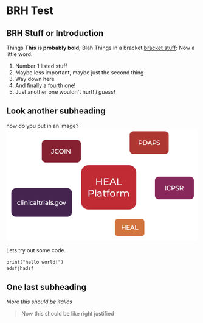 # BRH Test

## BRH Stuff or Introduction

Things **This is probably bold**; Blah
Things in a bracket [bracket stuff](https://brh.data-commons.org/dashboard/Public/index.html): Now a little word.

1. Number 1 listed stuff
2. Maybe less important, maybe just the second thing
3. Way down here
4. And finally a fourth one! 
5. Just another one wouldn't hurt! *_I guess!_*

## Look another subheading

how do ypu put in an image?
![](img/data_resources.png)

Lets try out some code.

    print("hello world!")
    adsfjhadsf
## One last subheading

More *this should be italics* 

> Now this should be like right justified